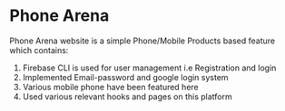 # Phone Arena

Phone Arena website is a simple Phone/Mobile Products based feature which contains:

1. Firebase CLI is used for user management i.e Registration and login
2. Implemented Email-password and google login system
3. Various mobile phone have been featured here
4. Used various relevant hooks and pages on this platform
